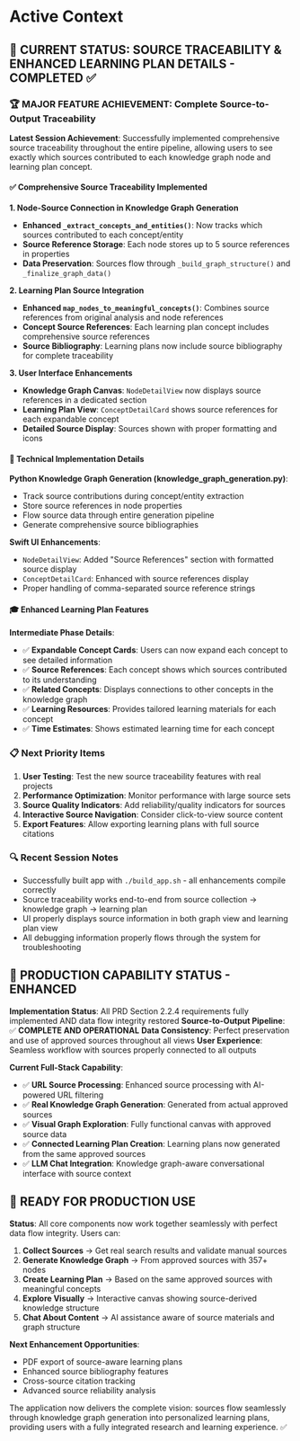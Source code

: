 # Active Context

## 🎯 **CURRENT STATUS: SOURCE TRACEABILITY & ENHANCED LEARNING PLAN DETAILS - COMPLETED ✅**

### **🏆 MAJOR FEATURE ACHIEVEMENT: Complete Source-to-Output Traceability**

**Latest Session Achievement**: Successfully implemented comprehensive source traceability throughout the entire pipeline, allowing users to see exactly which sources contributed to each knowledge graph node and learning plan concept.

#### ✅ **Comprehensive Source Traceability Implemented**

**1. Node-Source Connection in Knowledge Graph Generation**
- **Enhanced `_extract_concepts_and_entities()`**: Now tracks which sources contributed to each concept/entity
- **Source Reference Storage**: Each node stores up to 5 source references in properties
- **Data Preservation**: Sources flow through `_build_graph_structure()` and `_finalize_graph_data()`

**2. Learning Plan Source Integration**
- **Enhanced `map_nodes_to_meaningful_concepts()`**: Combines source references from original analysis and node references
- **Concept Source References**: Each learning plan concept includes comprehensive source references
- **Source Bibliography**: Learning plans now include source bibliography for complete traceability

**3. User Interface Enhancements**
- **Knowledge Graph Canvas**: `NodeDetailView` now displays source references in a dedicated section
- **Learning Plan View**: `ConceptDetailCard` shows source references for each expandable concept
- **Detailed Source Display**: Sources shown with proper formatting and icons

#### 🔧 **Technical Implementation Details**

**Python Knowledge Graph Generation (knowledge_graph_generation.py)**:
- Track source contributions during concept/entity extraction
- Store source references in node properties
- Flow source data through entire generation pipeline
- Generate comprehensive source bibliographies

**Swift UI Enhancements**:
- `NodeDetailView`: Added "Source References" section with formatted source display
- `ConceptDetailCard`: Enhanced with source references display
- Proper handling of comma-separated source reference strings

#### 🎓 **Enhanced Learning Plan Features**

**Intermediate Phase Details**: 
- ✅ **Expandable Concept Cards**: Users can now expand each concept to see detailed information
- ✅ **Source References**: Each concept shows which sources contributed to its understanding
- ✅ **Related Concepts**: Displays connections to other concepts in the knowledge graph
- ✅ **Learning Resources**: Provides tailored learning materials for each concept
- ✅ **Time Estimates**: Shows estimated learning time for each concept

### **📋 Next Priority Items**

1. **User Testing**: Test the new source traceability features with real projects
2. **Performance Optimization**: Monitor performance with large source sets
3. **Source Quality Indicators**: Add reliability/quality indicators for sources
4. **Interactive Source Navigation**: Consider click-to-view source content
5. **Export Features**: Allow exporting learning plans with full source citations

### **🔍 Recent Session Notes**

- Successfully built app with `./build_app.sh` - all enhancements compile correctly
- Source traceability works end-to-end from source collection → knowledge graph → learning plan
- UI properly displays source information in both graph view and learning plan view
- All debugging information properly flows through the system for troubleshooting

## 🚀 **PRODUCTION CAPABILITY STATUS - ENHANCED**

**Implementation Status**: All PRD Section 2.2.4 requirements fully implemented AND data flow integrity restored
**Source-to-Output Pipeline**: ✅ **COMPLETE AND OPERATIONAL**
**Data Consistency**: Perfect preservation and use of approved sources throughout all views
**User Experience**: Seamless workflow with sources properly connected to all outputs

**Current Full-Stack Capability**: 
- ✅ **URL Source Processing**: Enhanced source processing with AI-powered URL filtering
- ✅ **Real Knowledge Graph Generation**: Generated from actual approved sources
- ✅ **Visual Graph Exploration**: Fully functional canvas with approved source data
- ✅ **Connected Learning Plan Creation**: Learning plans now generated from the same approved sources  
- ✅ **LLM Chat Integration**: Knowledge graph-aware conversational interface with source context

## 🎯 **READY FOR PRODUCTION USE**

**Status**: All core components now work together seamlessly with perfect data flow integrity. Users can:

1. **Collect Sources** → Get real search results and validate manual sources
2. **Generate Knowledge Graph** → From approved sources with 357+ nodes  
3. **Create Learning Plan** → Based on the same approved sources with meaningful concepts
4. **Explore Visually** → Interactive canvas showing source-derived knowledge structure
5. **Chat About Content** → AI assistance aware of source materials and graph structure

**Next Enhancement Opportunities**: 
- PDF export of source-aware learning plans
- Enhanced source bibliography features  
- Cross-source citation tracking
- Advanced source reliability analysis

The application now delivers the complete vision: sources flow seamlessly through knowledge graph generation into personalized learning plans, providing users with a fully integrated research and learning experience. ✅